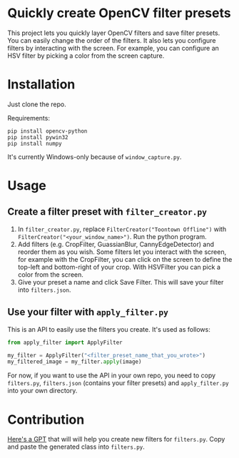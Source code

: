 # Quickly create OpenCV filter presets

This project lets you quickly layer OpenCV filters and save filter presets. You can easily change the order of the filters. It also lets you configure filters by interacting with the screen. For example, you can configure an HSV filter by picking a color from the screen capture.

# Installation

Just clone the repo.

Requirements:
```
pip install opencv-python
pip install pywin32
pip install numpy
```

It's currently Windows-only because of `window_capture.py`.

# Usage

## Create a filter preset with `filter_creator.py`

1. In `filter_creator.py`, replace `FilterCreator("Toontown Offline")` with `FilterCreator("<your_window_name>")`. Run the python program.
2. Add filters (e.g. CropFilter, GuassianBlur, CannyEdgeDetector) and reorder them as you wish. Some filters let you interact with the screen, for example with the CropFilter, you can click on the screen to define the top-left and bottom-right of your crop. With HSVFilter you can pick a color from the screen.
3. Give your preset a name and click Save Filter. This will save your filter into `filters.json`.

## Use your filter with `apply_filter.py`

This is an API to easily use the filters you create. It's used as follows:
```py
from apply_filter import ApplyFilter

my_filter = ApplyFilter("<filter_preset_name_that_you_wrote>")
my_filtered_image = my_filter.apply(image)
```

For now, if you want to use the API in your own repo, you need to copy `filters.py`, `filters.json` (contains your filter presets) and `apply_filter.py` into your own directory.

# Contribution

[Here's a GPT](https://chat.openai.com/g/g-84Wr6Wyxe-filter-class-creator) that will will help you create new filters for `filters.py`. Copy and paste the generated class into `filters.py`.